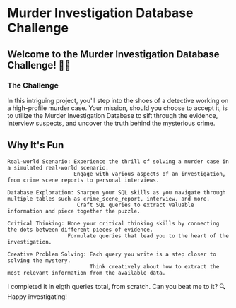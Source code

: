 # Murder Investigation Database Challenge

## Welcome to the Murder Investigation Database Challenge! 🕵️‍♂️

### The Challenge

In this intriguing project, you'll step into the shoes of a detective working on a high-profile murder case. Your mission, should you choose to accept it, is to utilize the Murder Investigation Database to sift through the evidence, interview suspects, and uncover the truth behind the mysterious crime.

## Why It's Fun

    Real-world Scenario: Experience the thrill of solving a murder case in a simulated real-world scenario. 
                         Engage with various aspects of an investigation, from crime scene reports to personal interviews.

    Database Exploration: Sharpen your SQL skills as you navigate through multiple tables such as crime_scene_report, interview, and more. 
                          Craft SQL queries to extract valuable information and piece together the puzzle.

    Critical Thinking: Hone your critical thinking skills by connecting the dots between different pieces of evidence. 
                       Formulate queries that lead you to the heart of the investigation.

    Creative Problem Solving: Each query you write is a step closer to solving the mystery. 
                              Think creatively about how to extract the most relevant information from the available data.

I completed it in eigth queries total, from scratch. Can you beat me to it?
🔍 Happy investigating!
